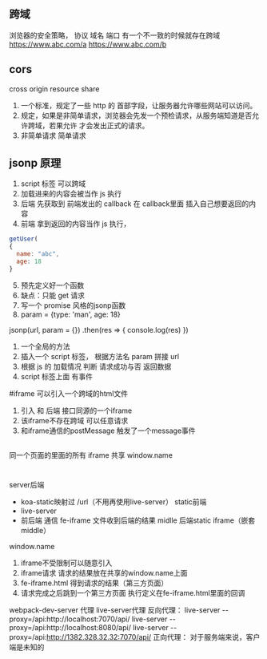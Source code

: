 ## 跨域
浏览器的安全策略，
协议 域名 端口 有一个不一致的时候就存在跨域
https://www.abc.com/a https://www.abc.com/b

## cors
cross origin resource share
1. 一个标准，规定了一些 http 的 首部字段，让服务器允许哪些网站可以访问。
2. 规定，如果是非简单请求，浏览器会先发一个预检请求，从服务端知道是否允许跨域，若果允许 才会发出正式的请求。
3. 非简单请求 简单请求

## jsonp 原理
1. script 标签 可以跨域
2. 加载进来的内容会被当作 js 执行
3. 后端 先获取到 前端发出的 callback 在 callback里面 插入自己想要返回的内容
4. 前端 拿到返回的内容当作 js 执行，
```js
getUser(
{
  name: "abc",
  age: 18
}
```
5. 预先定义好一个函数
6. 缺点：只能 get 请求
7. 写一个 promise 风格的jsonp函数
8. param = {type: 'man', age: 18}

jsonp(url, param = {})
  .then(res => {
    console.log(res)
  })

1. 一个全局的方法
2. 插入一个 script 标签， 根据方法名 param 拼接 url
3. 根据 js 的 加载情况 判断 请求成功与否 返回数据
4. script 标签上面 有事件

#iframe
可以引入一个跨域的html文件
1. 引入 和 后端 接口同源的一个iframe
2. 该iframe不存在跨域 可以任意请求
3. 和iframe通信的postMessage 触发了一个message事件
 <!-- iframe 的 onload会计入window.parent之内 -->

 ## 
 同一个页面的里面的所有 iframe 共享 window.name


 #
 server后端
 - koa-static映射过 /url（不用再使用live-server）
 static前端
- live-server
- 前后端 通信 fe-iframe 文件收到后端的结果 midlle 后端static iframe（嵌套middle）

window.name
1. iframe不受限制可以随意引入
2. iframe请求 请求的结果放在共享的window.name上面
3. fe-iframe.html 得到请求的结果（第三方页面）
4. 请求完成之后跳到一个第三方页面 执行定义在fe-iframe.html里面的回调

webpack-dev-server 代理
live-server代理 
反向代理：
live-server --proxy=/api:http://localhost:7070/api/
live-server --proxy=/api:http://localhost:8080/api/
live-server --proxy=/api:http://1382.328.32.32:7070/api/
正向代理：
对于服务端来说，客户端是未知的